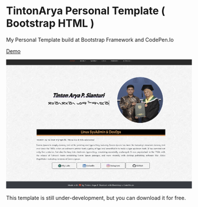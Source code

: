 # TintonArya Personal Template ( Bootstrap HTML )

My Personal Template build at Bootstrap Framework and CodePen.Io

[Demo](https://www.tintonarya.com "Demo")

![MaeWS](https://github.com/Sianturi1337/TintonArya_PersonalTemplate/blob/main/images/demo.png?raw=true)

This template is still under-development, but you can download it for free.

